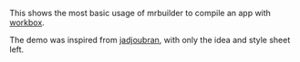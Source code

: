 This shows the most basic usage of mrbuilder to compile an app with [workbox](https://developers.google.com/web/tools/workbox/reference-docs/latest/module-workbox-build).

The demo was inspired from [jadjoubran](git@github.com:jadjoubran/workbox-tutorial-v4.git), with only the idea
and style sheet left.